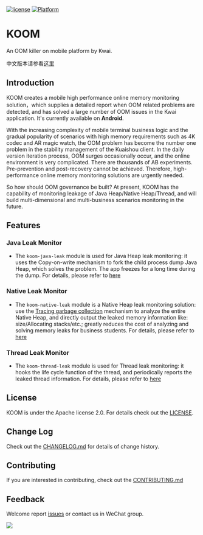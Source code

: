 [![license](https://img.shields.io/badge/license-Apache--2.0-brightgreen.svg)](https://github.com/KwaiAppTeam/KOOM/blob/master/LICENSE)
[![Platform](https://img.shields.io/badge/Platform-Android-brightgreen.svg)](https://github.com/KwaiAppTeam/KOOM/wiki/home)

# KOOM

An OOM killer on mobile platform by Kwai.

中文版本请参看[这里](README.zh-CN.md)

## Introduction

KOOM creates a mobile high performance online memory monitoring solution，which supplies a detailed
report when OOM related problems are detected, and has solved a large number of OOM issues in the
Kwai application. It's currently available on **Android**.

With the increasing complexity of mobile terminal business logic and the gradual popularity of
scenarios with high memory requirements such as 4K codec and AR magic watch, the OOM problem has
become the number one problem in the stability management of the Kuaishou client. In the daily
version iteration process, OOM surges occasionally occur, and the online environment is very
complicated. There are thousands of AB experiments. Pre-prevention and post-recovery cannot be
achieved. Therefore, high-performance online memory monitoring solutions are urgently needed.

So how should OOM governance be built? At present, KOOM has the capability of monitoring leakage of
Java Heap/Native Heap/Thread, and will build multi-dimensional and multi-business scenarios
monitoring in the future.

## Features

### Java Leak Monitor

- The `koom-java-leak` module is used for Java Heap leak monitoring: it uses the Copy-on-write
  mechanism to fork the child process dump Java Heap, which solves the problem. The app freezes for
  a long time during the dump. For details, please refer to [here](./koom-java-leak/README.md)

### Native Leak Monitor

- The `koom-native-leak` module is a Native Heap leak monitoring solution: use
  the [Tracing garbage collection](https://en.wikipedia.org/wiki/Tracing_garbage_collection)
  mechanism to analyze the entire Native Heap, and directly output the leaked memory information
  like: size/Allocating stacks/etc.; greatly reduces the cost of analyzing and solving memory leaks
  for business students. For details, please refer to [here](./koom-native-leak/README.md)

### Thread Leak Monitor

- The `koom-thread-leak` module is used for Thread leak monitoring: it hooks the life cycle function
  of the thread, and periodically reports the leaked thread information. For details, please refer
  to [here](./koom-thread-leak/README.md)

## License

KOOM is under the Apache license 2.0. For details check out the [LICENSE](./LICENSE).

## Change Log

Check out the [CHANGELOG.md](./CHANGELOG.md) for details of change history.

## Contributing

If you are interested in contributing, check out the [CONTRIBUTING.md](./CONTRIBUTING.md)

## Feedback

Welcome report [issues](https://github.com/KwaiAppTeam/KOOM/issues) or contact us in WeChat group.

<img src=./doc/images/wechat.jpg/>